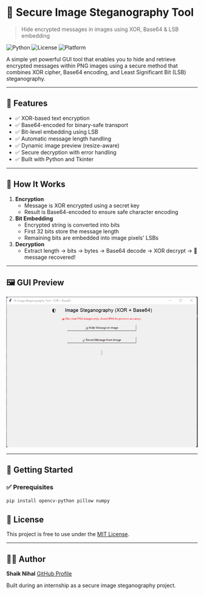 # 🔐 Secure Image Steganography Tool  
> Hide encrypted messages in images using XOR, Base64 & LSB embedding

![Python](https://img.shields.io/badge/Python-3.x-blue?style=for-the-badge)
![License](https://img.shields.io/badge/License-MIT-green?style=for-the-badge)
![Platform](https://img.shields.io/badge/Platform-Windows%20%7C%20Linux%20%7C%20MacOS-lightgrey?style=for-the-badge)

A simple yet powerful GUI tool that enables you to hide and retrieve encrypted messages within PNG images using a secure method that combines XOR cipher, Base64 encoding, and Least Significant Bit (LSB) steganography.

---

## 📌 Features

- ✅ XOR-based text encryption
- ✅ Base64-encoded for binary-safe transport
- ✅ Bit-level embedding using LSB
- ✅ Automatic message length handling
- ✅ Dynamic image preview (resize-aware)
- ✅ Secure decryption with error handling
- ✅ Built with Python and Tkinter

---

## 🧠 How It Works

1. **Encryption**  
   - Message is XOR encrypted using a secret key  
   - Result is Base64-encoded to ensure safe character encoding  
2. **Bit Embedding**  
   - Encrypted string is converted into bits  
   - First 32 bits store the message length  
   - Remaining bits are embedded into image pixels' LSBs  
3. **Decryption**  
   - Extract length → bits → bytes → Base64 decode → XOR decrypt → 🎉 message recovered!

---

## 🖼 GUI Preview

![GUI](https://github.com/Shaik-Nihal/Steganography_Project_Shaik_Nihal/blob/main/assets/GUI.png) <!-- Replace with a real image or remove -->


---

## 🚀 Getting Started

### ✅ Prerequisites

```bash
pip install opencv-python pillow numpy
```
## 📄 License

This project is free to use under the [MIT License](LICENSE).

---

## 👨‍💻 Author

**Shaik Nihal**
[GitHub Profile](https://github.com/Shaik-Nihal/)

Built during an internship as a secure image steganography project.
